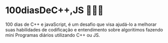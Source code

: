 # 100diasDeC++,JS 👩🏻‍💻

 100 dias de C++ e javaScript, é um desafio que visa ajudá-lo a melhorar suas habilidades de codificação e entendimento sobre algoritimos fazendo mini Programas diários utilizando C++ ou JS.

